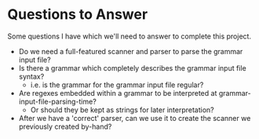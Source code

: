 Questions to Answer
===================

Some questions I have which we'll need to answer to complete this project.

* Do we need a full-featured scanner and parser to parse the grammar input file?
* Is there a grammar which completely describes the grammar input file syntax?
  * i.e. is the grammar for the grammar input file regular?
* Are regexes embedded within a grammar to be interpreted at grammar-input-file-parsing-time?
  * Or should they be kept as strings for later interpretation?
* After we have a 'correct' parser, can we use it to create the scanner we previously created by-hand?
